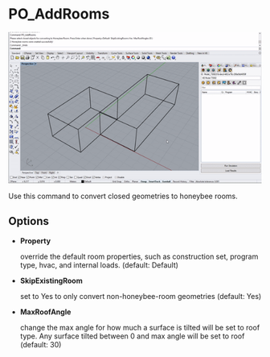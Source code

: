 # PO\_AddRooms

![](../../.gitbook/assets/PO_AddRooms%20%281%29.gif)

Use this command to convert closed geometries to honeybee rooms.

## Options

* **Property**

  override the default room properties, such as construction set, program type, hvac, and internal loads. \(default: Default\)

* **SkipExistingRoom**

  set to Yes to only convert non-honeybee-room geometries \(default: Yes\)

* **MaxRoofAngle**

  change the max angle for how much a surface is tilted will be set to roof type. Any surface tilted between 0 and max angle will be set to roof \(default: 30\)

